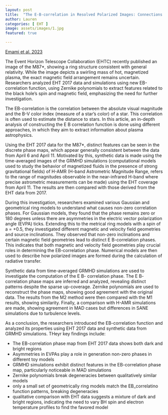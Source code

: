 ```yaml
---
layout: post
title:  "The E-B-correlation in Resolved Polarized Images: Connections to Astrophysics of Black Holes"
author: Lauren
categories: [ EHT ]
image: assets/images/1.jpg
featured: true

---
```

[Emami et al. 2023](https://arxiv.org/pdf/2305.00387)

The Event Horizon Telescope Collaboration (EHTC) recently published an image of the M87*, showing a ring structure consistent with general relativity. While the image depicts a swirling mass of hot, magnetized plasma, the exact magnetic field arrangement remains uncertain. Researchers analyzed EHT 2017 data and simulations using new EB-correlation function,  using Zernike polynomials to extract features related to the black hole’s spin and magnetic field, emphasizing the need for further investigation. 

The EB-correlation is the correlation between the absolute visual magnitude and the B-V color index (measure of a star’s color) of a star. This correlation is often used to estimate the distance to stars. In this article, an in-depth analysis of constructing the E B correlation function is done using different approaches, in which they aim to extract information about plasma astrophysics. 

Using the EHT 2017 data for the M87*, distinct features can be seen in the discrete phase maps, which appear generally consistent between the data from April 6 and April 11. Motivated by this, synthetic data is made using the time-averaged images of the GRMHD simulations (computational models used to study the behavior of magnetized fluids in the presence of strong gravitational fields) of H-AMR (H-band Astrometric Magnitude Range, refers to the range of magnitudes observable in the near-infrared H-band where precise astrometric measurements can be made) using the EHT coverage from April 11. The results are then compared with those derived from the EHT data from 2017. 

During this investigation, researchers examined various Gaussian and geometrical ring models to understand what causes non-zero correlation phases. For Gaussian models, they found that the phase remains zero or 180 degrees unless there are asymmetries in the electric vector polarization angle (EVPA) ticks. Extending this to the metrical ring models with a spin of a = +0.5, they investigated different magnetic and velocity field geometries and source inclinations. They observed that non-zero inclinations and certain magnetic field geometries lead to distinct E B-correlation phases. This indicates that both magnetic and velocity field geometries play crucial roles in determining the EB-correlation phase. Numerical models are then used to describe how polarized images are formed during the calculation of radiative transfer. 

Synthetic data from time-averaged GRMHD simulations are used to investigate the computation of the E B- correlation phase. The E B- correlation phase maps are inferred and analyzed, revealing distinct patterns despite the sparse up-coverage. Zernike polynomials are used to reconstruct the phase maps, showing good agreement with the original data. The results from the M2 method were then compared with the M1 results, showing similarity. Finally, a comparison with H-AMR simulations are made, showing agreement in MAD cases but differences in SANE simulations due to turbulence levels. 

As a conclusion, the researchers introduced the EB-correlation function and analyzed its properties using EHT 2017 data and synthetic data from GRMHD simulations. THeyr key findings include: 
- The EB-correlation phase map from EHT 2017 data shows both dark and bright regions
- Asymmetries in EVPAs play a role in generation non-zero phases in different toy models
- GRMHD simulations exhibit distinct features in the EB-correlation phase map, particularly noticeable in MAD simulations
- Zernike polynomials break degeneracies between qualitatively similar models
- only a small set of geometrically ring models match the EB_correlatino function patterns, breaking degeneracies
- qualitative comparison with EHT data suggests a mixture of dark and bright regions, indicating the need to vary BH spin and electron temperature profiles to find the favored model
